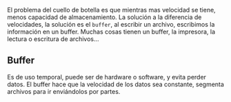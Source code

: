 El problema del cuello de botella es que mientras mas velocidad se tiene, menos capacidad de almacenamiento.
La solución a la diferencia de velocidades, la solución es el `buffer`, al escribir un archivo, escribimos la información en un  buffer.
Muchas cosas tienen un buffer, la impresora, la lectura o escritura de archivos...

## Buffer
Es de uso temporal, puede ser de hardware o software, y evita perder datos.
El buffer hace que la velocidad de los datos sea constante, segmenta archivos para ir enviándolos por partes.